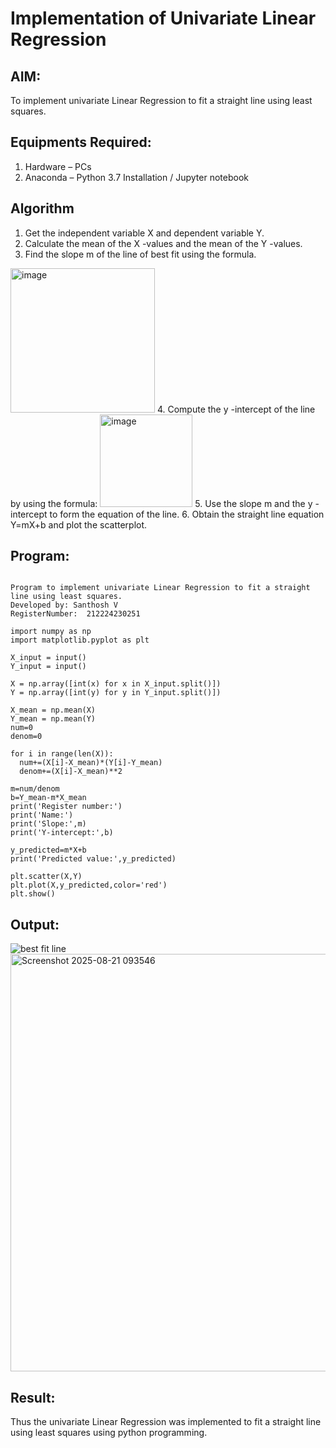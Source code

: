 # Implementation of Univariate Linear Regression
## AIM:
To implement univariate Linear Regression to fit a straight line using least squares.

## Equipments Required:
1. Hardware – PCs
2. Anaconda – Python 3.7 Installation / Jupyter notebook

## Algorithm
1. Get the independent variable X and dependent variable Y.
2. Calculate the mean of the X -values and the mean of the Y -values.
3. Find the slope m of the line of best fit using the formula. 
<img width="231" alt="image" src="https://user-images.githubusercontent.com/93026020/192078527-b3b5ee3e-992f-46c4-865b-3b7ce4ac54ad.png">
4. Compute the y -intercept of the line by using the formula:
<img width="148" alt="image" src="https://user-images.githubusercontent.com/93026020/192078545-79d70b90-7e9d-4b85-9f8b-9d7548a4c5a4.png">
5. Use the slope m and the y -intercept to form the equation of the line.
6. Obtain the straight line equation Y=mX+b and plot the scatterplot.

## Program:
```

Program to implement univariate Linear Regression to fit a straight line using least squares.
Developed by: Santhosh V
RegisterNumber:  212224230251

import numpy as np
import matplotlib.pyplot as plt

X_input = input()
Y_input = input()

X = np.array([int(x) for x in X_input.split()])
Y = np.array([int(y) for y in Y_input.split()])

X_mean = np.mean(X)
Y_mean = np.mean(Y)
num=0
denom=0

for i in range(len(X)):
  num+=(X[i]-X_mean)*(Y[i]-Y_mean)
  denom+=(X[i]-X_mean)**2

m=num/denom
b=Y_mean-m*X_mean
print('Register number:')
print('Name:')
print('Slope:',m)
print('Y-intercept:',b)

y_predicted=m*X+b
print('Predicted value:',y_predicted)

plt.scatter(X,Y)
plt.plot(X,y_predicted,color='red')
plt.show()
```

## Output:
![best fit line](sam.png)
<img width="724" height="668" alt="Screenshot 2025-08-21 093546" src="https://github.com/user-attachments/assets/d2fc825e-ca1c-4b3b-a55b-178f097002a1" />


## Result:
Thus the univariate Linear Regression was implemented to fit a straight line using least squares using python programming.
